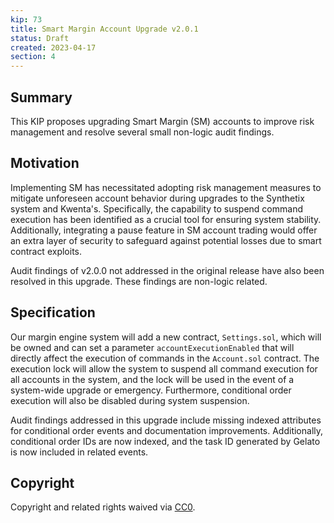 ```yaml
---
kip: 73
title: Smart Margin Account Upgrade v2.0.1
status: Draft
created: 2023-04-17
section: 4
---
```


## Summary
This KIP proposes upgrading Smart Margin (SM) accounts to improve risk management and resolve several small non-logic audit findings.

## Motivation
Implementing SM has necessitated adopting risk management measures to mitigate unforeseen account behavior during upgrades to the Synthetix system and Kwenta's. Specifically, the capability to suspend command execution has been identified as a crucial tool for ensuring system stability. Additionally, integrating a pause feature in SM account trading would offer an extra layer of security to safeguard against potential losses due to smart contract exploits.

Audit findings of v2.0.0 not addressed in the original release have also been resolved in this upgrade. These findings are non-logic related.

## Specification
Our margin engine system will add a new contract, `Settings.sol`, which will be owned and can set a parameter `accountExecutionEnabled` that will directly affect the execution of commands in the `Account.sol` contract. The execution lock will allow the system to suspend all command execution for all accounts in the system, and the lock will be used in the event of a system-wide upgrade or emergency. Furthermore, conditional order execution will also be disabled during system suspension.

Audit findings addressed in this upgrade include missing indexed attributes for conditional order events and documentation improvements. Additionally, conditional order IDs are now indexed, and the task ID generated by Gelato is now included in related events.

## Copyright
Copyright and related rights waived via [CC0](https://creativecommons.org/publicdomain/zero/1.0/).